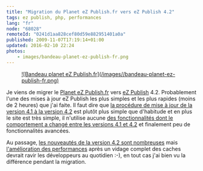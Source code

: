```yaml
---
title: "Migration du Planet eZ Publish.fr vers eZ Publish 4.2"
tags: ez publish, php, performances
lang: "fr"
node: "68028"
remoteId: "0241d1aa828cef80d59e882951401a0a"
published: 2009-11-07T17:19:14+01:00
updated: 2016-02-10 22:24
photos:
    - images/bandeau-planet-ez-publish-fr.png
---
```

<figure class="object-center"><a href="http://www.planet-ezpublish.fr">![Bandeau planet eZ Publish.fr](/images//bandeau-planet-ez-publish-fr.png)
</a></figure>


Je viens de migrer le [Planet eZ Publish.fr](http://www.planet-ezpublish.fr/)
vers [eZ Publish](/tag/ez-publish) 4.2. Probablement l'une des mises à jour eZ
Publish les plus simples et les plus rapides (moins de 2 heures) que j'ai faite.
Il faut dire que [la procédure de mise à jour de la version 4.1 à la version
4.2](http://ez.no/doc/ez_publish/upgrading/upgrading_to_4_2/upgrading_from_4_1_x_to_4_2_y)
est plutôt plus simple que d'habitude et en plus le site est très simple, il
n'utilise aucune [des fonctionnalités dont le comportement a changé entre les
versions 4.1 et
4.2](https://github.com/ezsystems/ezpublish-legacy/blob/master/doc/bc/4.2/changes-4.2.0.txt)
et finalement peu de fonctionnalités avancées.


Au passage, [les nouveautés de la version 4.2 sont
nombreuses](https://github.com/ezsystems/ezpublish-legacy/blob/master/doc/changelogs/4.2/CHANGELOG-4.1.0-to-4.2.0) mais
[l'amélioration des
performances](http://issues.ez.no/IssueView.php?Id=14797&amp;ProjectId=3#Comment261588)
après un vidage complet des caches devrait ravir les développeurs au quotidien
:-), en tout cas j'ai bien vu la différence pendant la migration.
